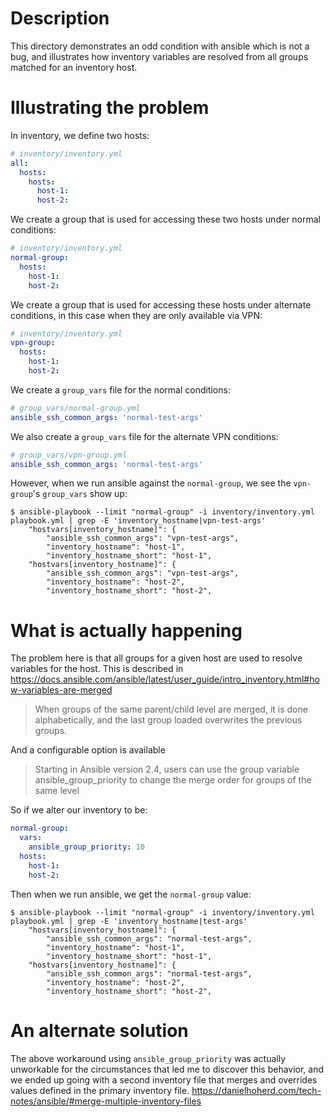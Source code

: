# Description

This directory demonstrates an odd condition with ansible which is not a bug, and illustrates how inventory variables are resolved from all groups matched for an inventory host.

# Illustrating the problem

In inventory, we define two hosts:

```yaml
# inventory/inventory.yml
all:
  hosts:
    hosts:
      host-1:
      host-2:
```

We create a group that is used for accessing these two hosts under normal conditions:

```yaml
# inventory/inventory.yml
normal-group:
  hosts:
    host-1:
    host-2:
```

We create a group that is used for accessing these hosts under alternate conditions, in this case when they are only available via VPN:

```yaml
# inventory/inventory.yml
vpn-group:
  hosts:
    host-1:
    host-2:
```

We create a `group_vars` file for the normal conditions:
```yaml
# group_vars/normal-group.yml
ansible_ssh_common_args: 'normal-test-args'
```

We also create a `group_vars` file for the alternate VPN conditions:
```yaml
# group_vars/vpn-group.yml
ansible_ssh_common_args: 'normal-test-args'
```

However, when we run ansible against the `normal-group`, we see the `vpn-group`'s `group_vars` show up:

```shell
$ ansible-playbook --limit "normal-group" -i inventory/inventory.yml playbook.yml | grep -E 'inventory_hostname|vpn-test-args'
    "hostvars[inventory_hostname]": {
        "ansible_ssh_common_args": "vpn-test-args",
        "inventory_hostname": "host-1",
        "inventory_hostname_short": "host-1",
    "hostvars[inventory_hostname]": {
        "ansible_ssh_common_args": "vpn-test-args",
        "inventory_hostname": "host-2",
        "inventory_hostname_short": "host-2",
```

# What is actually happening

The problem here is that all groups for a given host are used to resolve variables for the host. This is described in <https://docs.ansible.com/ansible/latest/user_guide/intro_inventory.html#how-variables-are-merged>

> When groups of the same parent/child level are merged, it is done alphabetically, and the last group loaded overwrites the previous groups.

And a configurable option is available

> Starting in Ansible version 2.4, users can use the group variable ansible_group_priority to change the merge order for groups of the same level

So if we alter our inventory to be:

```yaml
normal-group:
  vars:
    ansible_group_priority: 10
  hosts:
    host-1:
    host-2:
```

Then when we run ansible, we get the `normal-group` value:

```shell
$ ansible-playbook --limit "normal-group" -i inventory/inventory.yml playbook.yml | grep -E 'inventory_hostname|test-args'
    "hostvars[inventory_hostname]": {
        "ansible_ssh_common_args": "normal-test-args",
        "inventory_hostname": "host-1",
        "inventory_hostname_short": "host-1",
    "hostvars[inventory_hostname]": {
        "ansible_ssh_common_args": "normal-test-args",
        "inventory_hostname": "host-2",
        "inventory_hostname_short": "host-2",
```

# An alternate solution

The above workaround using `ansible_group_priority` was actually unworkable for the circumstances that led me to discover this behavior, and we ended up going with a second inventory file that merges and overrides values defined in the primary inventory file. <https://danielhoherd.com/tech-notes/ansible/#merge-multiple-inventory-files>
